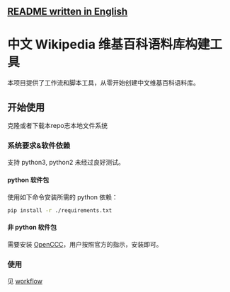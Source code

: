 [README written in English](README.md)
------------------------------

# 中文 Wikipedia 维基百科语料库构建工具

本项目提供了工作流和脚本工具，从零开始创建中文维基百科语料库。

## 开始使用

克隆或者下载本repo志本地文件系统

### 系统要求&软件依赖

支持 python3, python2 未经过良好测试。

#### python 软件包

使用如下命令安装所需的 python 依赖：

```bash
pip install -r ./requirements.txt
```

#### 非 python 软件包

需要安装 [OpenCCC](https://github.com/BYVoid/OpenCC)，用户按照官方的指示，安装即可。



### 使用

见 [workflow](workflow.zh-Hans.md)
